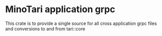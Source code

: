 # MinoTari application grpc

This crate is to provide a single source for all cross application grpc files and conversions to and from tari::core
